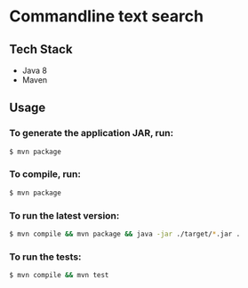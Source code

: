# Commandline text search

## Tech Stack
* Java 8
* Maven

## Usage
### To generate the application JAR, run:
```bash
$ mvn package
```

### To compile, run:
```bash
$ mvn package
```

### To run the latest version:
```bash
$ mvn compile && mvn package && java -jar ./target/*.jar .
```

### To run the tests:
```bash
$ mvn compile && mvn test
```